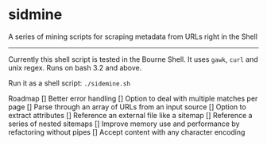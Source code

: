 # sidmine
A series of mining scripts for scraping metadata from URLs right in the Shell

***

Currently this shell script is tested in the Bourne Shell. It uses `gawk`, `curl` and unix regex.
Runs on bash 3.2 and above.

Run it as a shell script: `./sidemine.sh`


Roadmap
[] Better error handling
[] Option to deal with multiple matches per page
[] Parse through an array of URLs from an input source
[] Option to extract attributes
[] Reference an external file like a sitemap
[] Reference a series of nested sitemaps
[] Improve memory use and performance by refactoring without pipes
[] Accept content with any character encoding
